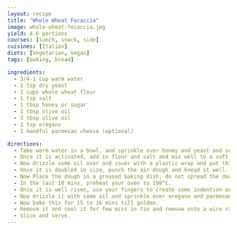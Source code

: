 ```yaml
---
layout: recipe
title: "Whole Wheat Focaccia"
image: whole-wheat-focaccia.jpg
yield: 4-6 portions
courses: [lunch, snack, side]
cuisines: [Italian]
diets: [Vegetarian, Vegan]
tags: [baking, bread]

ingredients:
  - 3/4-1 cup warm water
  - 1 tsp dry yeast
  - 2 cups whole wheat flour
  - 1 tsp salt
  - 1 tbsp honey or sugar
  - 1 tbsp olive oil
  - 3 tbsp olive oil
  - 1 tsp oregano
  - 1 handful parmesan cheese (optional)

directions:
  - Take warm water in a bowl, and sprinkle over honey and yeast and set aside for 5 mins.
  - Once it is activated, add in flour and salt and mix well to a soft dough.
  - Now drizzle some oil over and cover with a plastic wrap and put this somewhere warm till the dough is doubled in size.
  - Once it is doubled in size, punch the air dough and knead it well.
  - Now Place the dough in a greased baking dish, do not spread the dough. set this aside for few hours, in which time the dough will spread on its own.
  - In the last 10 mins, preheat your oven to 190°C.
  - Once it is well risen, use your fingers to create some indention on the dough.
  - Now drizzle it with some oil and sprinkle over oregano and parmesan cheese.
  - Now bake this for 15 to 16 mins till golden.
  - Remove it and cool it for few mins in tin and remove onto a wire rack and cool down.
  - Slice and serve.
---
```

